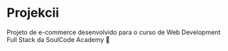 # Projekcii

Projeto de e-commerce desenvolvido para o curso de Web Development Full Stack da SoulCode Academy 🎥
